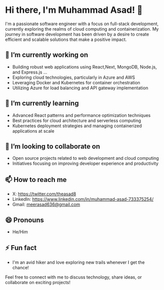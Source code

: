 # Hi there, I'm Muhammad Asad! 👋

I'm a passionate software engineer with a focus on full-stack development, currently exploring the realms of cloud computing and containerization. My journey in software development has been driven by a desire to create efficient and scalable solutions that make a positive impact.

## 🔭 I’m currently working on
- Building robust web applications using React,Next, MongoDB, Node.js, and Express.js ...
- Exploring cloud technologies, particularly in Azure and AWS
- Leveraging Docker and Kubernetes for container orchestration
- Utilizing Azure for load balancing and API gateway implementation

## 🌱 I’m currently learning
- Advanced React patterns and performance optimization techniques
- Best practices for cloud architecture and serverless computing
- Kubernetes deployment strategies and managing containerized applications at scale

## 👯 I’m looking to collaborate on
- Open source projects related to web development and cloud computing
- Initiatives focusing on improving developer experience and productivity

## 📫 How to reach me
- X: https://twitter.com/theasad8
- LinkedIn: https://www.linkedin.com/in/muhammad-asad-733375254/
- Gmail: meerasad636@gmail.com

## 😄 Pronouns
- He/Him

## ⚡ Fun fact
- I'm an avid hiker and love exploring new trails whenever I get the chance!

Feel free to connect with me to discuss technology, share ideas, or collaborate on exciting projects!



